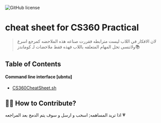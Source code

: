 ![GitHub license](https://img.shields.io/badge/license-MIT-blue.svg)
#  cheat sheet for CS360 Practical
>  لان الافكار في اللاب ليست مترابطه فقررت صناعه هذه الملاحضه كمرجع اسرع ولاتنسى تحل المهام المتعلقه باللاب فهذه فقط ملاحضات لـ كوماندز📚 




##  Table of Contents
#### Command line interface [ubntu]
- [CS360CheatSheet.sh](https://github.com/CS360-OS-Practical/CS360-Practical-/blob/1048b05cc0a23599b1e2447eca4475cf176a163e/CS360CheatSheet.sh) 

## 🙌🏼 How to Contribute?
اذا تريد المساهمه; اسحب و ارسل و سوف يتم الدمج بعد المراجعه 💗  

